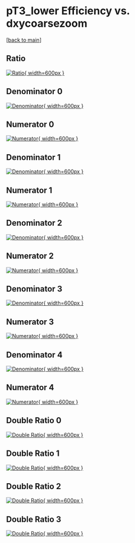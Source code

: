 # pT3_lower Efficiency vs. dxycoarsezoom

[[back to main](./)]



## Ratio

[![Ratio](../mtv/var/pT3_lower_base_13_0_eff_dxycoarsezoom.png){ width=600px }](../mtv/var/pT3_lower_base_13_0_eff_dxycoarsezoom.pdf)

## Denominator 0

[![Denominator](../mtv/den/pT3_lower_base_13_0_eff_dxycoarsezoom_den0.png){ width=600px }](../mtv/den/pT3_lower_base_13_0_eff_dxycoarsezoom_den0.pdf)

## Numerator 0

[![Numerator](../mtv/num/pT3_lower_base_13_0_eff_dxycoarsezoom_num0.png){ width=600px }](../mtv/num/pT3_lower_base_13_0_eff_dxycoarsezoom_num0.pdf)

## Denominator 1

[![Denominator](../mtv/den/pT3_lower_base_13_0_eff_dxycoarsezoom_den1.png){ width=600px }](../mtv/den/pT3_lower_base_13_0_eff_dxycoarsezoom_den1.pdf)

## Numerator 1

[![Numerator](../mtv/num/pT3_lower_base_13_0_eff_dxycoarsezoom_num1.png){ width=600px }](../mtv/num/pT3_lower_base_13_0_eff_dxycoarsezoom_num1.pdf)

## Denominator 2

[![Denominator](../mtv/den/pT3_lower_base_13_0_eff_dxycoarsezoom_den2.png){ width=600px }](../mtv/den/pT3_lower_base_13_0_eff_dxycoarsezoom_den2.pdf)

## Numerator 2

[![Numerator](../mtv/num/pT3_lower_base_13_0_eff_dxycoarsezoom_num2.png){ width=600px }](../mtv/num/pT3_lower_base_13_0_eff_dxycoarsezoom_num2.pdf)

## Denominator 3

[![Denominator](../mtv/den/pT3_lower_base_13_0_eff_dxycoarsezoom_den3.png){ width=600px }](../mtv/den/pT3_lower_base_13_0_eff_dxycoarsezoom_den3.pdf)

## Numerator 3

[![Numerator](../mtv/num/pT3_lower_base_13_0_eff_dxycoarsezoom_num3.png){ width=600px }](../mtv/num/pT3_lower_base_13_0_eff_dxycoarsezoom_num3.pdf)

## Denominator 4

[![Denominator](../mtv/den/pT3_lower_base_13_0_eff_dxycoarsezoom_den4.png){ width=600px }](../mtv/den/pT3_lower_base_13_0_eff_dxycoarsezoom_den4.pdf)

## Numerator 4

[![Numerator](../mtv/num/pT3_lower_base_13_0_eff_dxycoarsezoom_num4.png){ width=600px }](../mtv/num/pT3_lower_base_13_0_eff_dxycoarsezoom_num4.pdf)

## Double Ratio 0

[![Double Ratio](../mtv/ratio/pT3_lower_base_13_0_eff_dxycoarsezoom_ratio0.png){ width=600px }](../mtv/ratio/pT3_lower_base_13_0_eff_dxycoarsezoom_ratio0.pdf)

## Double Ratio 1

[![Double Ratio](../mtv/ratio/pT3_lower_base_13_0_eff_dxycoarsezoom_ratio1.png){ width=600px }](../mtv/ratio/pT3_lower_base_13_0_eff_dxycoarsezoom_ratio1.pdf)

## Double Ratio 2

[![Double Ratio](../mtv/ratio/pT3_lower_base_13_0_eff_dxycoarsezoom_ratio2.png){ width=600px }](../mtv/ratio/pT3_lower_base_13_0_eff_dxycoarsezoom_ratio2.pdf)

## Double Ratio 3

[![Double Ratio](../mtv/ratio/pT3_lower_base_13_0_eff_dxycoarsezoom_ratio3.png){ width=600px }](../mtv/ratio/pT3_lower_base_13_0_eff_dxycoarsezoom_ratio3.pdf)

